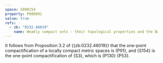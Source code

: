```yaml
---
space: S000154
property: P000091
value: true
refs:
  - zb: "0232.46019"
    name: Weakly compact sets - their topological properties and the Banach spaces they generate (J. Lindenstrauss)
---
```


It follows from Proposition 3.2 of {{zb:0232.46019}} that the one-point compactification of a locally compact metric spaces is {P91},
and {S154} is the one-point compactification of {S3}, which is {P130} {P53}.
